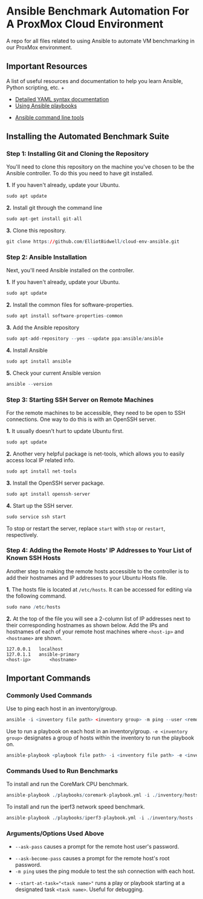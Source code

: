 # Ansible Benchmark Automation For A ProxMox Cloud Environment
A repo for all files related to using Ansible to automate VM benchmarking in our ProxMox environment.

## Important Resources
A list of useful resources and documentation to help you learn Ansible, Python scripting, etc.
+
* [Detailed YAML syntax documentation](https://docs.ansible.com/ansible/latest/reference_appendices/YAMLSyntax.html#)
* [Using Ansible playbooks](https://docs.ansible.com/ansible/latest/playbook_guide/index.html)
- [Ansible command line tools](https://docs.ansible.com/ansible/latest/command_guide/index.html)

## Installing the Automated Benchmark Suite

### Step 1: Installing Git and Cloning the Repository
You'll need to clone this repository on the machine you've chosen to be the Ansible controller. To do this you need to have git installed. 

**1.** If you haven't already, update your Ubuntu.
```r
sudo apt update
```
**2.** Install git through the command line
```r
sudo apt-get install git-all
```
**3.** Clone this repository.
```r
git clone https://github.com/ElliotBidwell/cloud-env-ansible.git
```

### Step 2: Ansible Installation
Next, you'll need Ansible installed on the controller.

**1.** If you haven't already, update your Ubuntu.
```r
sudo apt update
```
**2.** Install the common files for software-properties.
```r
sudo apt install software-properties-common
```
**3.** Add the Ansible repository
```r
sudo apt-add-repository --yes --update ppa:ansible/ansible
```
**4.** Install Ansible
```r
sudo apt install ansible
```
**5.** Check your current Ansible version
```r
ansible --version
```

### Step 3: Starting SSH Server on Remote Machines
For the remote machines to be accessible, they need to be open to SSH connections. One way to do this is with an OpenSSH server.

**1.** It usually doesn't hurt to update Ubuntu first.
```r
sudo apt update
```
**2.** Another very helpful package is net-tools, which allows you to easily access local IP related info.
```r
sudo apt install net-tools
```
**3.** Install the OpenSSH server package.
```r
sudo apt install openssh-server
```
**4.** Start up the SSH server.
```r
sudo service ssh start
```
To stop or restart the server, replace `start` with `stop` or `restart`, respectively.

### Step 4: Adding the Remote Hosts' IP Addresses to Your List of Known SSH Hosts
Another step to making the remote hosts accessible to the controller is to add their hostnames and IP addresses to your Ubuntu Hosts file.

**1.** The hosts file is located at `/etc/hosts`. It can be accessed for editing via the following command.
```r
sudo nano /etc/hosts
```
**2.** At the top of the file you will see a 2-column list of IP addresses next to their corresponding hostnames as shown below. 
Add the IPs and hostnames of each of your remote host machines where `<host-ip>` and `<hostname>` are shown.
```
127.0.0.1	localhost
127.0.1.1	ansible-primary
<host-ip>       <hostname>
```

## Important Commands
### Commonly Used Commands
Use to ping each host in an inventory/group.
```r
ansible -i <inventory file path> <inventory group> -m ping --user <remote host username> --ask-pass
```
Use to run a playbook on each host in an inventory/group. `-e <inventory group>` designates a group of hosts within the inventory to run the playbook on.
```r
ansible-playbook <playbook file path> -i <inventory file path> -e <inventory group> --user <remote host username> --ask-pass --ask-become-pass
```
### Commands Used to Run Benchmarks
To install and run the CoreMark CPU benchmark.
```r
ansible-playbook ./playbooks/coremark-playbook.yml -i ./inventory/hosts --user ansadmin --ask-pass --ask-become-pass
```
To install and run the iperf3 network speed benchmark.
```r
ansible-playbook ./playbooks/iperf3-playbook.yml -i ./inventory/hosts --user ansadmin --ask-pass --ask-become-pass
```

### Arguments/Options Used Above
- `--ask-pass` causes a prompt for the remote host user's password.
* `--ask-become-pass` causes a prompt for the remote host's root password.
* `-m ping` uses the ping module to test the ssh connection with each host.
+ `--start-at-task="<task name>"` runs a play or playbook starting at a designated task `<task name>`. Useful for debugging.
